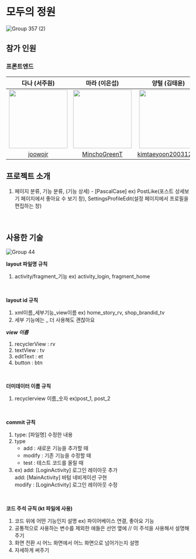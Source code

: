 # 모두의 정원
![Group 357 (2)](https://user-images.githubusercontent.com/19889463/222959125-f35ad7f9-f3a9-4d3b-9d8c-496e14724b74.png)

## 참가 인원
### 프론트엔드
|다나 (서주원)|마라 (이은섭)|양털 (김태윤)|펭귄 (오진영)|
|:------:|:---:|:------:|:---:|
| <img width="160px" src="https://avatars.githubusercontent.com/u/85955988?v=4"/> | <img width="160px" src="https://avatars.githubusercontent.com/u/107783650?v=4"/> | <img width="160px" src="https://avatars.githubusercontent.com/u/19889463?v=4"/> | <img width="160px" src="https://avatars.githubusercontent.com/u/99639919?v=4"/> |
|[joowojr](https://github.com/joowojr)|[MinchoGreenT](https://github.com/MinchoGreenT)|[kimtaeyoon20031220](https://github.com/kimtaeyoon20031220)|[OJOJIN](https://github.com/OJOJIN)|

## 프로젝트 소개
1. 페이지 분류, 기능 분류, (기능 상세) - [PascalCase] ex) PostLike(포스트 상세보기 페이지에서 좋아요 수 보기 창), SettingsProfileEdit(설정 페이지에서 프로필을 편집하는 창)
<br/>

## 사용한 기술

![Group 44](https://user-images.githubusercontent.com/19889463/222959028-26047167-5bad-44b9-9b61-5ac5760278d1.png)

**layout 파일명 규칙**
1. activity/fragment_기능  ex) activity_login, fragment_home
<br/>

**layout id 규칙**
1. xml이름_세부기능_view이름  ex) home_story_rv, shop_brandid_tv
2. 세부 기능에는 _ 더 사용해도 괜찮아요

***view 이름***
1. recyclerView : rv
2. textView : tv
3. editText : et
4. button : btn
<br/>

**더미데이터 이름 규칙**
1. recyclerview 이름_숫자  ex)post_1, post_2
<br/>

**commit 규칙**
1. type: [파일명] 수정한 내용
2. type 
    - add : 새로운 기능을 추가할 때
    - modify : 기존 기능을 수정할 때
    - test : 테스트 코드를 올릴 때
3. ex) add: [LoginActivity] 로그인 레이아웃 추가 <br/>
       add: [MainActivity] 바텀 네비게이션 구현 <br/>
       modify : [LoginActivity] 로그인 레이아웃 수정
       
<br/>

**코드 주석 규칙 (kt 파일에 사용)**
1. 코드 위에 어떤 기능인지 설명  ex) 파이어베이스 연결, 좋아요 기능
2. 공통적으로 사용하는 변수를 제외한 애들은 선언 옆에  // 이 주석을 사용해서 설명해주기
3. 화면 전환 시 어느 화면에서 어느 화면으로 넘어가는지 설명
4. 자세하게 써주기
<br/>
